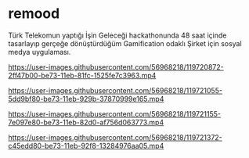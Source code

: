 # remood

Türk Telekomun yaptığı İşin Geleceği hackathonunda 48 saat içinde tasarlayıp gerçeğe dönüştürdüğüm Gamification odaklı Şirket için sosyal medya uygulaması.




https://user-images.githubusercontent.com/56968218/119720872-2ff47b00-be73-11eb-81fc-1525fe7c3963.mp4

https://user-images.githubusercontent.com/56968218/119721055-5dd9bf80-be73-11eb-929b-37870999e165.mp4

https://user-images.githubusercontent.com/56968218/119721155-7e097e80-be73-11eb-82d0-af756d063773.mp4

https://user-images.githubusercontent.com/56968218/119721372-c45edd80-be73-11eb-92f8-13284976aa05.mp4



